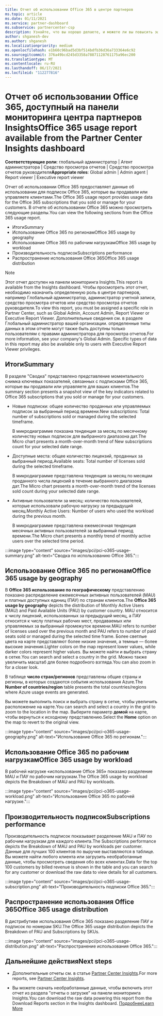 ```yaml
---
title: Отчет об использовании Office 365 в центре партнеров
ms.topic: article
ms.date: 01/11/2021
ms.service: partner-dashboard
ms.subservice: partnercenter-csp
description: Узнайте, что вы хорошо делаете, и можете ли вы повысить эффективность использования подписок Office 365, которые вы продаете клиентам или управляете ими.
author: shganesh-dev
ms.author: shganesh
ms.localizationpriority: medium
ms.openlocfilehash: e1b60c96bad5d3bf514bdfb36d36a733364e6c92
ms.sourcegitcommit: 376a49bcd245d3358a78871128761175a96ec200
ms.translationtype: MT
ms.contentlocale: ru-RU
ms.lasthandoff: 06/17/2021
ms.locfileid: "112277816"
---
```

# <a name="office-365-usage-report-available-from-the-partner-center-insights-dashboard"></a><span data-ttu-id="37116-103">Отчет об использовании Office 365, доступный на панели мониторинга центра партнеров Insights</span><span class="sxs-lookup"><span data-stu-id="37116-103">Office 365 usage report available from the Partner Center Insights dashboard</span></span>

<span data-ttu-id="37116-104">**Соответствующие роли**: глобальный администратор | Агент администратора | Средство просмотра отчетов | Средство просмотра отчетов руководителя</span><span class="sxs-lookup"><span data-stu-id="37116-104">**Appropriate roles**: Global admin | Admin agent | Report viewer | Executive report viewer</span></span>

<span data-ttu-id="37116-105">Отчет об использовании Office 365 предоставляет данные об использовании для подписок Office 365, которые вы продавали или управляете клиентами.</span><span class="sxs-lookup"><span data-stu-id="37116-105">The Office 365 usage report provides usage data for the Office 365 subscriptions that you sold or manage for your customers.</span></span> <span data-ttu-id="37116-106">В отчете об использовании Office 365 можно просмотреть следующие разделы.</span><span class="sxs-lookup"><span data-stu-id="37116-106">You can view the following sections from the Office 365 usage report.</span></span>

- <span data-ttu-id="37116-107">Итоги</span><span class="sxs-lookup"><span data-stu-id="37116-107">Summary</span></span>
- <span data-ttu-id="37116-108">Использование Office 365 по регионам</span><span class="sxs-lookup"><span data-stu-id="37116-108">Office 365 usage by geography</span></span>
- <span data-ttu-id="37116-109">Использование Office 365 по рабочим нагрузкам</span><span class="sxs-lookup"><span data-stu-id="37116-109">Office 365 usage by workload</span></span>
- <span data-ttu-id="37116-110">Производительность подписок</span><span class="sxs-lookup"><span data-stu-id="37116-110">Subscriptions performance</span></span>
- <span data-ttu-id="37116-111">Распространение использования Office 365</span><span class="sxs-lookup"><span data-stu-id="37116-111">Office 365 usage distribution</span></span>

 > [!NOTE]
 > <span data-ttu-id="37116-112">Этот отчет доступен на панели мониторинга Insights.</span><span class="sxs-lookup"><span data-stu-id="37116-112">This report is available from the Insights dashboard.</span></span> <span data-ttu-id="37116-113">Чтобы просмотреть этот отчет, необходимо назначить определенную роль в центре партнеров, например Глобальный администратор, администратор учетной записи, средство просмотра отчетов или средство просмотра отчетов руководителя.</span><span class="sxs-lookup"><span data-stu-id="37116-113">To view this report, you must be assigned a specific role in Partner Center, such as Global Admin, Account Admin, Report Viewer or Executive Report Viewer.</span></span> <span data-ttu-id="37116-114">Дополнительные сведения см. в разделе Глобальный администратор вашей организации. определенные типы данных в этом отчете могут также быть доступны только пользователям с правами администратора для просмотра отчетов.</span><span class="sxs-lookup"><span data-stu-id="37116-114">For more information, see your company's Global Admin. Specific types of data in this report may also be available only to users with Executive Report Viewer privileges.</span></span>

## <a name="summary"></a><span data-ttu-id="37116-115">Итоги</span><span class="sxs-lookup"><span data-stu-id="37116-115">Summary</span></span>

<span data-ttu-id="37116-116">В разделе "Сводка" представлено представление моментального снимка ключевых показателей, связанных с подписками Office 365, которые вы продавали или управляете для ваших клиентов.</span><span class="sxs-lookup"><span data-stu-id="37116-116">The summary section presents a snapshot view of the key indicators related to Office 365 subscriptions that you sold or manage for your customers.</span></span>  

- <span data-ttu-id="37116-117">Новые подписки: общее количество проданных или управляемых подписок за выбранный период времени.</span><span class="sxs-lookup"><span data-stu-id="37116-117">New subscriptions: Total number of subscriptions sold or managed during the selected timeframe.</span></span>

   <span data-ttu-id="37116-118">В микродиаграмме показана тенденция за месяц по месячному количеству новых подписок для выбранного диапазона дат.</span><span class="sxs-lookup"><span data-stu-id="37116-118">The Micro chart presents a month-over-month trend of New subscriptions count for your selected date range.</span></span>

- <span data-ttu-id="37116-119">Доступные места: общее количество лицензий, проданных за выбранный период.</span><span class="sxs-lookup"><span data-stu-id="37116-119">Available seats: Total number of licenses sold during the selected timeframe.</span></span>

   <span data-ttu-id="37116-120">В микродиаграмме представлена тенденция за месяц по месяцам проданного числа лицензий в течение выбранного диапазона дат.</span><span class="sxs-lookup"><span data-stu-id="37116-120">The Micro chart presents a month-over-month trend of the licenses sold count during your selected date range.</span></span>

- <span data-ttu-id="37116-121">Активные пользователи за месяц: количество пользователей, которые использовали рабочую нагрузку за предыдущий месяц.</span><span class="sxs-lookup"><span data-stu-id="37116-121">Monthly Active Users: Number of users who used the workload during the previous month.</span></span> 

   <span data-ttu-id="37116-122">В микродиаграмме представлена ежемесячная тенденция месячных активных пользователей за выбранный период времени.</span><span class="sxs-lookup"><span data-stu-id="37116-122">The Micro chart presents a monthly trend of monthly active users over the selected time period.</span></span>

:::image type="content" source="images/pci/pci-o365-usage-summary.png" alt-text="Сводка по использованию Office 365.":::

## <a name="office-365-usage-by-geography"></a><span data-ttu-id="37116-124">Использование Office 365 по регионам</span><span class="sxs-lookup"><span data-stu-id="37116-124">Office 365 usage by geography</span></span>

<span data-ttu-id="37116-125">В **Office 365 использование по географическому** представлению показано распределение ежемесячных активных пользователей (MAU) и платных доступных единиц (ПАУ) по странам клиентов.</span><span class="sxs-lookup"><span data-stu-id="37116-125">The **Office 365 usage by geography** depicts the distribution of Monthly Active Users (MAU) and Paid Available Units (PAU) by customer country.</span></span> <span data-ttu-id="37116-126">MAU относится к числу лицензий, использованных за предыдущий месяц, а ПАУ относится к числу платных рабочих мест, продаваемых или управляемых за выбранный промежуток времени.</span><span class="sxs-lookup"><span data-stu-id="37116-126">MAU refers to number of licenses used over the previous month and PAU refers to number of paid seats sold or managed during the selected time frame.</span></span> <span data-ttu-id="37116-127">Более светлые цвета на карте представляют более низкие значения, а темные — более высокие значения.</span><span class="sxs-lookup"><span data-stu-id="37116-127">Lighter colors on the map represent lower values, while darker colors represent higher values.</span></span> <span data-ttu-id="37116-128">Вы можете найти и выбрать страну в сетке.</span><span class="sxs-lookup"><span data-stu-id="37116-128">You can search and select a country in the grid.</span></span> <span data-ttu-id="37116-129">Можно также увеличить масштаб для более подробного взгляда.</span><span class="sxs-lookup"><span data-stu-id="37116-129">You can also zoom in for a closer look.</span></span>

<span data-ttu-id="37116-130">В таблице **число стран/регионов** представлены общие страны и регионы, в которых создаются события использования Azure.</span><span class="sxs-lookup"><span data-stu-id="37116-130">The **Number of countries/region** table presents the total countries/regions where Azure usage events are generated.</span></span>

<span data-ttu-id="37116-131">Вы можете выполнить поиск и выбрать страну в сетке, чтобы увеличить расположение на карте.</span><span class="sxs-lookup"><span data-stu-id="37116-131">You can search and select a country in the grid to zoom to the location in the map.</span></span> <span data-ttu-id="37116-132">Выберите параметр **домой** на карте, чтобы вернуться к исходному представлению.</span><span class="sxs-lookup"><span data-stu-id="37116-132">Select the **Home** option on the map to revert to the original view.</span></span>


:::image type="content" source="images/pci/pci-o365-usage-geography.png" alt-text="Использование Office 365 по регионам.":::

## <a name="office-365-usage-by-workload"></a><span data-ttu-id="37116-134">Использование Office 365 по рабочим нагрузкам</span><span class="sxs-lookup"><span data-stu-id="37116-134">Office 365 usage by workload</span></span>

<span data-ttu-id="37116-135">В рабочей нагрузке «использование Office 365» показано разделение MAU и ПАУ по рабочим нагрузкам.</span><span class="sxs-lookup"><span data-stu-id="37116-135">The Office 365 usage by workload depicts the Breakdown of MAU and PAU by workloads.</span></span>

:::image type="content" source="images/pci/pci-o365-usage-workload.png" alt-text="Использование Office 365 по рабочей нагрузке.":::

## <a name="subscriptions-performance"></a><span data-ttu-id="37116-137">Производительность подписок</span><span class="sxs-lookup"><span data-stu-id="37116-137">Subscriptions performance</span></span>

<span data-ttu-id="37116-138">Производительность подписок показывает разделение MAU и ПАУ по рабочим нагрузкам для каждого клиента.</span><span class="sxs-lookup"><span data-stu-id="37116-138">The Subscriptions performance depicts the Breakdown of MAU and PAU by workloads per customer.</span></span> <span data-ttu-id="37116-139">Данные для лучших 100 клиентов по выручке выставляются в таблице. Вы можете найти любого клиента или загрузить необработанные данные, чтобы просмотреть сведения обо всех клиентах.</span><span class="sxs-lookup"><span data-stu-id="37116-139">Data for the top 100 customers by billed revenue is shown in the table and you can search for any customer or download the raw data to view details for all customers.</span></span>

:::image type="content" source="images/pci/pci-o365-usage-subscription.png" alt-text="Производительность подписки Office 365.":::

## <a name="office-365-usage-distribution"></a><span data-ttu-id="37116-141">Распространение использования Office 365</span><span class="sxs-lookup"><span data-stu-id="37116-141">Office 365 usage distribution</span></span>

<span data-ttu-id="37116-142">В дистрибутиве использования Office 365 показано разделение ПАУ и подписок по номерам SKU.</span><span class="sxs-lookup"><span data-stu-id="37116-142">The Office 365 usage distribution depicts the Breakdown of PAU and Subscriptions by SKUs.</span></span>

:::image type="content" source="images/pci/pci-o365-usage-distribution.png" alt-text="Распространение использования Office 365.":::

## <a name="next-steps"></a><span data-ttu-id="37116-144">Дальнейшие действия</span><span class="sxs-lookup"><span data-stu-id="37116-144">Next steps</span></span>

- <span data-ttu-id="37116-145">Дополнительные отчеты см. в статье [Partner Center Insights](partner-center-insights.md).</span><span class="sxs-lookup"><span data-stu-id="37116-145">For more reports, see [Partner Center Insights](partner-center-insights.md).</span></span>

- <span data-ttu-id="37116-146">Вы можете скачать необработанные данные, чтобы включить этот отчет из раздела "отчеты о загрузке" на панели мониторинга Insights.</span><span class="sxs-lookup"><span data-stu-id="37116-146">You can download the raw data powering this report from the Download Reports section in the Insights dashboard.</span></span> [<span data-ttu-id="37116-147">Подробнее</span><span class="sxs-lookup"><span data-stu-id="37116-147">Learn More</span></span>](pci-download-reports.md) 
